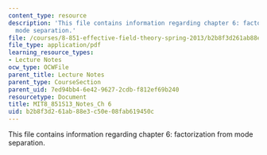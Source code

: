 ```yaml
---
content_type: resource
description: 'This file contains information regarding chapter 6: factorization from
  mode separation.'
file: /courses/8-851-effective-field-theory-spring-2013/b2b8f3d261ab88e3c50e08fab619450c_MIT8_851S13_FactorFrModSep.pdf
file_type: application/pdf
learning_resource_types:
- Lecture Notes
ocw_type: OCWFile
parent_title: Lecture Notes
parent_type: CourseSection
parent_uid: 7ed94bb4-6e42-9627-2cdb-f812ef69b240
resourcetype: Document
title: MIT8_851S13_Notes_Ch 6
uid: b2b8f3d2-61ab-88e3-c50e-08fab619450c
---
```

This file contains information regarding chapter 6: factorization from mode separation.

